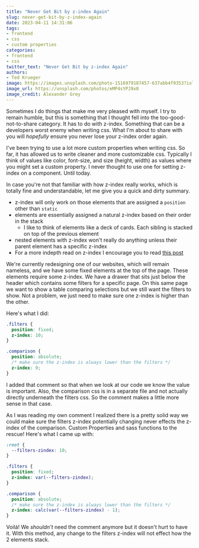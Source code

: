 ```yaml
---
title: "Never Get Bit by z-index Again"
slug: never-get-bit-by-z-index-again
date: 2023-04-11 14:31:06
tags: 
- frontend
- css
- custom properties
categories:
- frontend
- css
twitter_text: "Never Get Bit by z-index Again"
authors: 
- Ted Krueger
image: https://images.unsplash.com/photo-1516979187457-637abb4f9353?ixlib=rb-4.0.3&ixid=MnwxMjA3fDB8MHxwaG90by1wYWdlfHx8fGVufDB8fHx8&auto=format&fit=crop&w=1770&q=80
image_url: https://unsplash.com/photos/eMP4sYPJ9x0
image_credit: Alexander Grey
---
```


Sometimes I do things that make me very pleased with myself. I try to remain humble, but this is something that I thought fell into the too-good-not-to-share category. It has to do with z-index. Something that can be a developers worst enemy when writing css. What I'm about to share with you will _hopefully_ ensure you never lose your z-index order again.

I've been trying to use a lot more custom properties when writing css. So far, it has allowed us to write cleaner and more customizable css. Typically I think of values like color, font-size, and size (height, width) as values where you might set a custom property. I never thought to use one for setting z-index on a component. Until today.

In case you're not that familiar with how z-index really works, which is totally fine and understandable, let me give you a quick and dirty summary. 

- z-index will only work on those elements that are assigned a `position` other than `static`
- elements are essentially assigned a natural z-index based on their order in the stack
  - I like to think of elements like a deck of cards. Each sibling is stacked on top of the previous element
- nested elements with z-index won't really do anything unless their parent element has a specific z-index
- For a more indepth read on z-index I encourage you to read [this post](/z-index-is-confusing/)

We're currently redesigning one of our websites, which will remain nameless, and we have some fixed elements at the top of the page. These elements require some z-index. We have a drawer that sits just below the header which contains some filters for a specific page. On this same page we want to show a table comparing selections but we still want the filters to show. Not a problem, we just need to make sure one z-index is higher than the other.

Here's what I did:

```css
.filters {
  position: fixed;
  z-index: 10;
}

.comparison {
  position: absolute;
  /* make sure the z-index is always lower than the filters */
  z-index: 9;
}
```

I added that comment so that when we look at our code we know the value is important. Also, the comparison css is in a separate file and not actually directly underneath the filters css. So the comment makes a little more sense in that case. 

As I was reading my own comment I realized there is a pretty solid way we could make sure the filters z-index potentially changing never effects the z-index of the comparison. Custom Properties and sass functions to the rescue! Here's what I came up with:

```scss
:root {
  --filters-zindex: 10;
}

.filters {
  position: fixed;
  z-index: var(--filters-zindex);
}

.comparison {
  position: absolute;
  /* make sure the z-index is always lower than the filters */
  z-index: calc(var(--filters-zindex) - 1);
}
```

Voilá! We _shouldn't_ need the comment anymore but it doesn't hurt to have it. With this method, any change to the filters z-index will not effect how the 2 elements stack.
